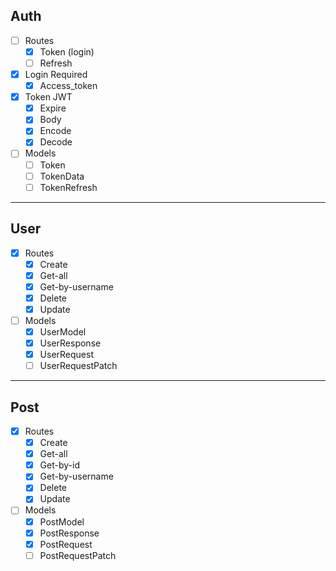 ## Auth
- [ ] Routes
  - [x] Token (login)
  - [ ] Refresh
- [x] Login Required
  - [x] Access_token
- [x] Token JWT
  - [x] Expire
  - [x] Body
  - [x] Encode
  - [x] Decode
- [ ] Models
  - [ ] Token
  - [ ] TokenData
  - [ ] TokenRefresh

---
## User
- [x] Routes 
  - [x] Create
  - [x] Get-all
  - [x] Get-by-username
  - [x] Delete
  - [x] Update   
- [ ] Models
  - [x] UserModel
  - [x] UserResponse
  - [x] UserRequest
  - [ ] UserRequestPatch
  
---
## Post
- [x] Routes
  - [x] Create
  - [x] Get-all
  - [x] Get-by-id
  - [x] Get-by-username
  - [x] Delete
  - [x] Update
- [ ] Models
  - [x] PostModel
  - [x] PostResponse
  - [x] PostRequest
  - [ ] PostRequestPatch
